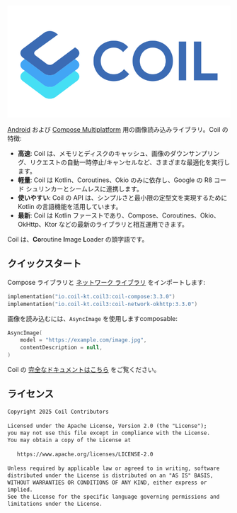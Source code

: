 ![Coil](logo.svg)

[Android](https://www.android.com/) および [Compose Multiplatform](https://www.jetbrains.com/lp/compose-multiplatform/) 用の画像読み込みライブラリ。Coil の特徴:

- **高速**: Coil は、メモリとディスクのキャッシュ、画像のダウンサンプリング、リクエストの自動一時停止/キャンセルなど、さまざまな最適化を実行します。
- **軽量**: Coil は Kotlin、Coroutines、Okio のみに依存し、Google の R8 コード シュリンカーとシームレスに連携します。
- **使いやすい**: Coil の API は、シンプルさと最小限の定型文を実現するために Kotlin の言語機能を活用しています。
- **最新**: Coil は Kotlin ファーストであり、Compose、Coroutines、Okio、OkHttp、Ktor などの最新のライブラリと相互運用できます。

Coil は、**Co**routine **I**mage **L**oader の頭字語です。

## クイックスタート

Compose ライブラリと [ネットワーク ライブラリ](https://coil-kt.github.io/coil/network/) をインポートします:

```kotlin
implementation("io.coil-kt.coil3:coil-compose:3.3.0")
implementation("io.coil-kt.coil3:coil-network-okhttp:3.3.0")
```

画像を読み込むには、`AsyncImage` を使用しますcomposable:

```kotlin
AsyncImage(
    model = "https://example.com/image.jpg",
    contentDescription = null,
)
```

Coil の [完全なドキュメントはこちら](https://coil-kt.github.io/coil/getting_started/) をご覧ください。

## ライセンス

    Copyright 2025 Coil Contributors

    Licensed under the Apache License, Version 2.0 (the "License");
    you may not use this file except in compliance with the License.
    You may obtain a copy of the License at

       https://www.apache.org/licenses/LICENSE-2.0

    Unless required by applicable law or agreed to in writing, software
    distributed under the License is distributed on an "AS IS" BASIS,
    WITHOUT WARRANTIES OR CONDITIONS OF ANY KIND, either express or implied.
    See the License for the specific language governing permissions and
    limitations under the License.
